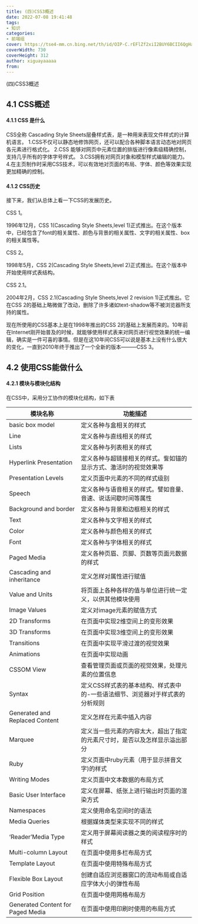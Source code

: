 ```yaml
---
title: (四)CSS3概述
date: 2022-07-08 19:41:48
tags:
- 知识
categories:
- 前端组
cover: https://tse4-mm.cn.bing.net/th/id/OIP-C.rEFlZf2xiI2BUY6BCII6QgHaEL?pid=ImgDet&rs=1
coverWidth: 730
coverHeight: 312
author: xiguayaaaaa
from:
---
```

(四)CSS3概述
<!--more-->

## 4.1 CSS概述

####  4.1.1 CSS 是什么

CSS全称 Cascading Style Sheets层叠样式表，是一种用来表现文件样式的计算机语言。
1.CSS不仅可以静态地修饰网页，还可以配合各种脚本语言动态地对网页各元素进行格式化。
2.CSS 能够对网页中元素位置的排版进行像素级精确控制，支持几乎所有的字体字号样式。
3.CSS拥有对网页对象和模型样式编辑的能力。
4.在主页制作时采用CSS技术，可以有效地对页面的布局、字体、颜色等效果实现更加精确的控制。

#### 4.1.2 CSS历史

接下来，我们从总体上看一下CSS的发展历史。

CSS 1。

1996年12月，CSS 1(Cascading Style Sheets,level 1)正式推出。在这个版本中，已经包含了font的相关属性、颜色与背景的相关属性、文字的相关属性、box的相关属性等。

CSS 2。

1998年5月，CSS 2(Cascading Style Sheets,level 2)正式推出。在这个版本中开始使用样式表结构。

CSS 2.1。

2004年2月，CSS 2.1(Cascading Style Sheets,level 2 revision 1)正式推出。它在CSS 2的基础上略微做了改动，删除了许多诸如text-shadow等不被浏览器所支持的属性。

现在所使用的CSS基本上是在1998年推出的CSS 2的基础上发展而来的。10年前在Internet刚开始普及的时候，就能够使用样式表来对网页进行视觉效果的统一编辑，确实是一件可喜的事情。但是在这10年间CSS可以说是基本上没有什么很大的变化，一直到2010年终于推出了一个全新的版本———CSS 3。

## 4.2 使用CSS能做什么

#### 4.2.1 模块与模块化结构

在CSS中，采用分工协作的模块化结构，如下表

| 模块名称                          | 功能描述                                                     |
| --------------------------------- | ------------------------------------------------------------ |
| basic box model                   | 定义各种与盒相关的样式                                       |
| Line                              | 定义各种与直线相关的样式                                     |
| Lists                             | 定义各种与列表相关的样式                                     |
| Hyperlink Presentation            | 定义各种与超链接相关的样式。訾如锚的显示方式、激活时的视觉效果等 |
| Presentation Levels               | 定义页面中元素的不同的样式级别                               |
| Speech                            | 定义各种与语音相关的样式。譬如音量、音速、说话间歇时间等属性 |
| Background and border             | 定义各种与背景和边框相关的样式                               |
| Text                              | 定义各种与文字相关的样式                                     |
| Color                             | 定义各种与颜色相关的样式                                     |
| Font                              | 定义各种与字体相关的样式                                     |
| Paged Media                       | 定义各种页眉、页脚、页数等页面元数据的样式                   |
| Cascading and inheritance         | 定义怎样对属性进行赋值                                       |
| Value and Units                   | 将页面上各种各样的值与单位进行统一定义，以供其他模块使用     |
| Image Values                      | 定义对image元素的赋值方式                                    |
| 2D Transforms                     | 在页面中实现2维空间上的变形效果                              |
| 3D Transforms                     | 在页面中实现3维空间上的变形效果                              |
| Transitions                       | 在页面中实现平滑过渡的视觉效果                               |
| Animations                        | 在页面中实现动画                                             |
| CSSOM View                        | 查看管理页面或页面的视觉效果，处理元素的位置信息             |
| Syntax                            | 定义CSS样式表的基本结构、样式表中的-一些语法细节、浏览器对于样式表的分析规则 |
| Generated and Replaced Content    | 定义怎样在元素中插入内容                                     |
| Marquee                           | 定义当一些元素的内容太大，超出了指定的元素尺寸时，是否以及怎样显示溢出部分 |
| Ruby                              | 定义页面中ruby元素（用于显示拼音文字)的样式                  |
| Writing Modes                     | 定义页面中文本数据的布局方式                                 |
| Basic User Interface              | 定义在屏幕、纸张上进行输出时页面的渲染方式                   |
| Namespaces                        | 定义使用命名空间时的语法                                     |
| Media Queries                     | 根据媒体类型来实现不同的样式                                 |
| ‘Reader’Media Type                | 定义用于屏幕阅读器之类的阅读程序时的样式                     |
| Multi-column Layout               | 在页面中使用多栏布局方式                                     |
| Template Layout                   | 在页面中使用特殊布局方式                                     |
| Flexible Box Layout               | 创建自适应浏览器窗口的流动布局或自适应字体大小的弹性布局     |
| Grid Position                     | 在页面中使用网格布局方                                       |
| Generated Content for Paged Media | 在页面中使用印刷时使用的布局方式                             |